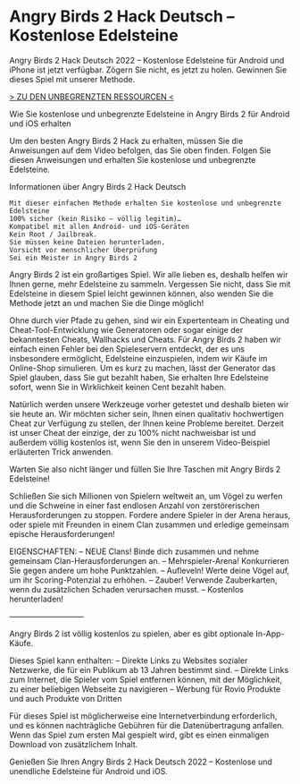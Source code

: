 # Angry Birds 2 Hack Deutsch – Kostenlose Edelsteine
Angry Birds 2 Hack Deutsch 2022 – Kostenlose Edelsteine für Android und iPhone ist jetzt verfügbar. Zögern Sie nicht, es jetzt zu holen. Gewinnen Sie dieses Spiel mit unserer Methode.
 

[> ZU DEN UNBEGRENZTEN RESSOURCEN <](https://vipspiele.com/angry-birds-2-hack-deutsch-kostenlose-edelsteine/)

 
Wie Sie kostenlose und unbegrenzte Edelsteine in Angry Birds 2 für Android und iOS erhalten

 

Um den besten Angry Birds 2 Hack zu erhalten, müssen Sie die Anweisungen auf dem Video befolgen, das Sie oben finden. Folgen Sie diesen Anweisungen und erhalten Sie kostenlose und unbegrenzte Edelsteine.

 
Informationen über Angry Birds 2 Hack Deutsch

    Mit dieser einfachen Methode erhalten Sie kostenlose und unbegrenzte Edelsteine
    100% sicher (kein Risiko – völlig legitim)…
    Kompatibel mit allen Android- und iOS-Geräten
    Kein Root / Jailbreak.
    Sie müssen keine Dateien herunterladen.
    Vorsicht vor menschlicher Überprüfung
    Sei ein Meister in Angry Birds 2

 

Angry Birds 2 ist ein großartiges Spiel. Wir alle lieben es, deshalb helfen wir Ihnen gerne, mehr Edelsteine zu sammeln. Vergessen Sie nicht, dass Sie mit Edelsteine in diesem Spiel leicht gewinnen können, also wenden Sie die Methode jetzt an und machen Sie die Dinge möglich!

Ohne durch vier Pfade zu gehen, sind wir ein Expertenteam in Cheating und Cheat-Tool-Entwicklung wie Generatoren oder sogar einige der bekanntesten Cheats, Wallhacks und Cheats. Für Angry Birds 2 haben wir einfach einen Fehler bei den Spieleservern entdeckt, der es uns insbesondere ermöglicht, Edelsteine einzuspielen, indem wir Käufe im Online-Shop simulieren. Um es kurz zu machen, lässt der Generator das Spiel glauben, dass Sie gut bezahlt haben, Sie erhalten Ihre Edelsteine sofort, wenn Sie in Wirklichkeit keinen Cent bezahlt haben.

Natürlich werden unsere Werkzeuge vorher getestet und deshalb bieten wir sie heute an. Wir möchten sicher sein, Ihnen einen qualitativ hochwertigen Cheat zur Verfügung zu stellen, der Ihnen keine Probleme bereitet. Derzeit ist unser Cheat der einzige, der zu 100% nicht nachweisbar ist und außerdem völlig kostenlos ist, wenn Sie den in unserem Video-Beispiel erläuterten Trick anwenden.

Warten Sie also nicht länger und füllen Sie Ihre Taschen mit Angry Birds 2 Edelsteine!

Schließen Sie sich Millionen von Spielern weltweit an, um Vögel zu werfen und die Schweine in einer fast endlosen Anzahl von zerstörerischen Herausforderungen zu stoppen. Fordere andere Spieler in der Arena heraus, oder spiele mit Freunden in einem Clan zusammen und erledige gemeinsam epische Herausforderungen!

EIGENSCHAFTEN:
– NEUE Clans! Binde dich zusammen und nehme gemeinsam Clan-Herausforderungen an.
– Mehrspieler-Arena! Konkurrieren Sie gegen andere um hohe Punktzahlen.
– Aufleveln! Werte deine Vögel auf, um ihr Scoring-Potenzial zu erhöhen.
– Zauber! Verwende Zauberkarten, wenn du zusätzlichen Schaden verursachen musst.
– Kostenlos herunterladen!

—————————–

Angry Birds 2 ist völlig kostenlos zu spielen, aber es gibt optionale In-App-Käufe.

Dieses Spiel kann enthalten:
– Direkte Links zu Websites sozialer Netzwerke, die für ein Publikum ab 13 Jahren bestimmt sind.
– Direkte Links zum Internet, die Spieler vom Spiel entfernen können, mit der Möglichkeit, zu einer beliebigen Webseite zu navigieren
– Werbung für Rovio Produkte und auch Produkte von Dritten

Für dieses Spiel ist möglicherweise eine Internetverbindung erforderlich, und es können nachträgliche Gebühren für die Datenübertragung anfallen. Wenn das Spiel zum ersten Mal gespielt wird, gibt es einen einmaligen Download von zusätzlichem Inhalt.

 

Genießen Sie Ihren Angry Birds 2 Hack Deutsch 2022 – Kostenlose und unendliche Edelsteine für Android und iOS.
